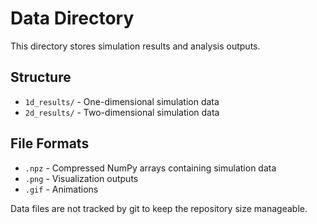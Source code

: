 # Data Directory

This directory stores simulation results and analysis outputs.

## Structure

- `1d_results/` - One-dimensional simulation data
- `2d_results/` - Two-dimensional simulation data

## File Formats

- `.npz` - Compressed NumPy arrays containing simulation data
- `.png` - Visualization outputs
- `.gif` - Animations

Data files are not tracked by git to keep the repository size manageable.